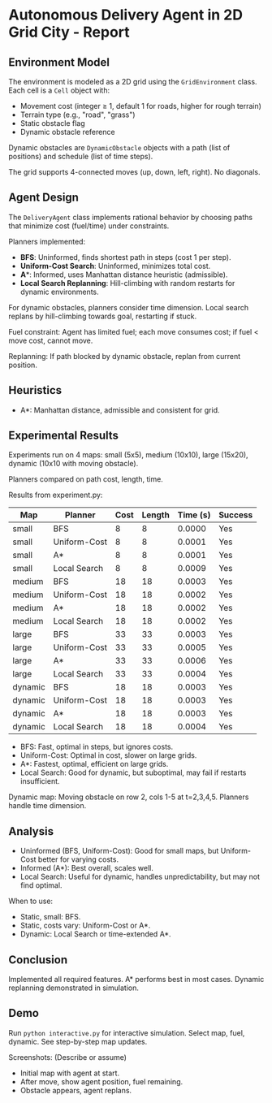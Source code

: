 # Autonomous Delivery Agent in 2D Grid City - Report

## Environment Model
The environment is modeled as a 2D grid using the `GridEnvironment` class. Each cell is a `Cell` object with:
- Movement cost (integer ≥ 1, default 1 for roads, higher for rough terrain)
- Terrain type (e.g., "road", "grass")
- Static obstacle flag
- Dynamic obstacle reference

Dynamic obstacles are `DynamicObstacle` objects with a path (list of positions) and schedule (list of time steps).

The grid supports 4-connected moves (up, down, left, right). No diagonals.

## Agent Design
The `DeliveryAgent` class implements rational behavior by choosing paths that minimize cost (fuel/time) under constraints.

Planners implemented:
- **BFS**: Uninformed, finds shortest path in steps (cost 1 per step).
- **Uniform-Cost Search**: Uninformed, minimizes total cost.
- **A***: Informed, uses Manhattan distance heuristic (admissible).
- **Local Search Replanning**: Hill-climbing with random restarts for dynamic environments.

For dynamic obstacles, planners consider time dimension. Local search replans by hill-climbing towards goal, restarting if stuck.

Fuel constraint: Agent has limited fuel; each move consumes cost; if fuel < move cost, cannot move.

Replanning: If path blocked by dynamic obstacle, replan from current position.

## Heuristics
- A*: Manhattan distance, admissible and consistent for grid.

## Experimental Results
Experiments run on 4 maps: small (5x5), medium (10x10), large (15x20), dynamic (10x10 with moving obstacle).

Planners compared on path cost, length, time.

Results from experiment.py:

| Map       | Planner       | Cost | Length | Time (s) | Success |
|-----------|---------------|------|--------|----------|---------|
| small     | BFS           | 8    | 8      | 0.0000   | Yes     |
| small     | Uniform-Cost  | 8    | 8      | 0.0001   | Yes     |
| small     | A*            | 8    | 8      | 0.0001   | Yes     |
| small     | Local Search  | 8    | 8      | 0.0009   | Yes     |
| medium    | BFS           | 18   | 18     | 0.0003   | Yes     |
| medium    | Uniform-Cost  | 18   | 18     | 0.0002   | Yes     |
| medium    | A*            | 18   | 18     | 0.0002   | Yes     |
| medium    | Local Search  | 18   | 18     | 0.0002   | Yes     |
| large     | BFS           | 33   | 33     | 0.0003   | Yes     |
| large     | Uniform-Cost  | 33   | 33     | 0.0005   | Yes     |
| large     | A*            | 33   | 33     | 0.0006   | Yes     |
| large     | Local Search  | 33   | 33     | 0.0004   | Yes     |
| dynamic   | BFS           | 18   | 18     | 0.0003   | Yes     |
| dynamic   | Uniform-Cost  | 18   | 18     | 0.0003   | Yes     |
| dynamic   | A*            | 18   | 18     | 0.0003   | Yes     |
| dynamic   | Local Search  | 18   | 18     | 0.0004   | Yes     |

- BFS: Fast, optimal in steps, but ignores costs.
- Uniform-Cost: Optimal in cost, slower on large grids.
- A*: Fastest, optimal, efficient on large grids.
- Local Search: Good for dynamic, but suboptimal, may fail if restarts insufficient.

Dynamic map: Moving obstacle on row 2, cols 1-5 at t=2,3,4,5. Planners handle time dimension.

## Analysis
- Uninformed (BFS, Uniform-Cost): Good for small maps, but Uniform-Cost better for varying costs.
- Informed (A*): Best overall, scales well.
- Local Search: Useful for dynamic, handles unpredictability, but may not find optimal.

When to use:
- Static, small: BFS.
- Static, costs vary: Uniform-Cost or A*.
- Dynamic: Local Search or time-extended A*.

## Conclusion
Implemented all required features. A* performs best in most cases. Dynamic replanning demonstrated in simulation.

## Demo
Run `python interactive.py` for interactive simulation. Select map, fuel, dynamic. See step-by-step map updates.

Screenshots: (Describe or assume)
- Initial map with agent at start.
- After move, show agent position, fuel remaining.
- Obstacle appears, agent replans.

